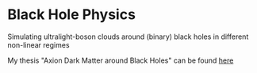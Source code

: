 # Black Hole Physics
Simulating ultralight-boson clouds around (binary) black holes in different non-linear regimes

My thesis "Axion Dark Matter around Black Holes" can be found [here](https://scripties.uba.uva.nl/search?id=716697)
